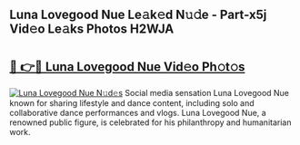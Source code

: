 ## Luna Lovegood Nue Le𝚊k𝚎d N𝚞𝚍e - Part-x5j Vid𝚎o Le𝚊ks Photos H2WJA

# <h2><a href="http://fb1c4k.evod.top/?m=Luna+Lovegood+Nue">🔗 👉🔴 Luna Lovegood Nue Vid𝚎o Ph𝚘t𝚘s</a></h2>

[![Luna Lovegood Nue N𝚞d𝚎s](https://i.imgur.com/8V9OHl7.gif)](http://fb1c4k.evod.top/?m=Luna+Lovegood+Nue)
Social media sensation Luna Lovegood Nue known for sharing lifestyle and dance content, including solo and collaborative dance performances and vlogs. Luna Lovegood Nue, a renowned public figure, is celebrated for his philanthropy and humanitarian work. 
